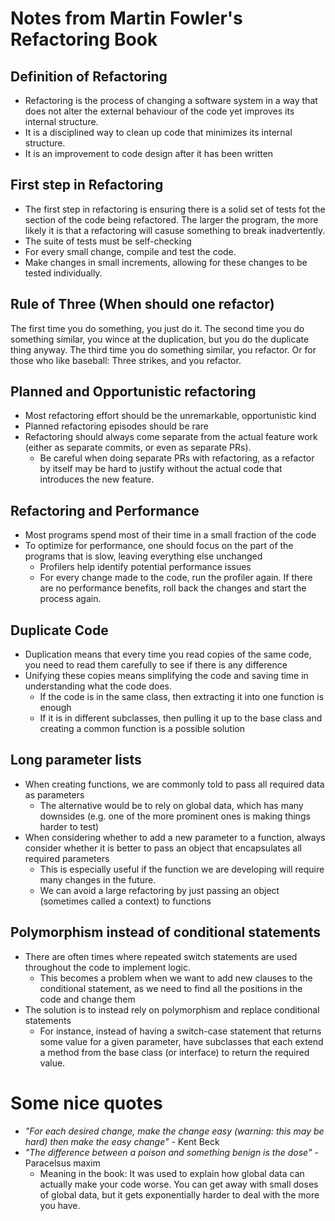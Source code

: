 # Notes from Martin Fowler's Refactoring Book

## Definition of Refactoring
- Refactoring is the process of changing a software system in a way that does not alter the external behaviour of the code yet improves its internal structure. 
- It is a disciplined way to clean up code that minimizes its internal structure. 
- It is an improvement to code design after it has been written

## First step in Refactoring
- The first step in refactoring is ensuring there is a solid set of tests fot the section of the code being refactored. The larger the program, the more likely it is that a refactoring will casuse something to break inadvertently. 
- The suite of tests must be self-checking
- For every small change, compile and test the code.
- Make changes in small increments, allowing for these changes to be tested individually.

## Rule of Three (When should one refactor)
The first time you do something, you just do it. The second time you do something similar, you wince at the duplication, but you do the duplicate thing anyway. The third time you do something similar, you refactor.
Or for those who like baseball: Three strikes, and you refactor.


## Planned and Opportunistic refactoring
- Most refactoring effort should be the unremarkable, opportunistic kind
- Planned refactoring episodes should be rare
- Refactoring should always come separate from the actual feature work (either as separate commits, or even as separate PRs). 
	- Be careful when doing separate PRs with refactoring, as a refactor by itself may be hard to justify without the actual code that introduces the new feature.

## Refactoring and Performance
- Most programs spend most of their time in a small fraction of the code
- To optimize for performance, one should focus on the part of the programs that is slow, leaving everything else unchanged
	- Profilers help identify potential performance issues
	- For every change made to the code, run the profiler again. If there are no performance benefits, roll back the changes and start the process again.

## Duplicate Code
- Duplication means that every time you read copies of the same code, you need to read them carefully to see if there is any difference
- Unifying these copies means simplifying the code and saving time in understanding what the code does.
	- If the code is in the same class, then extracting it into one function is enough
	- If it is in different subclasses, then pulling it up to the base class and creating a common function is a possible solution

## Long parameter lists
- When creating functions, we are commonly told to pass all required data as parameters
	- The alternative would be to rely on global data, which has many downsides (e.g. one of the more prominent ones is making things harder to test)
- When considering whether to add a new parameter to a function, always consider whether it is better to pass an object that encapsulates all required parameters
	- This is especially useful if the function we are developing will require many changes in the future.
	- We can avoid a large refactoring by just passing an object (sometimes called a context) to functions

## Polymorphism instead of conditional statements
- There are often times where repeated switch statements are used throughout the code to implement logic.
	- This becomes a problem when we want to add new clauses to the conditional statement, as we need to find all the positions in the code and change them
- The solution is to instead rely on polymorphism and replace conditional statements
	- For instance, instead of having a switch-case statement that returns some value for a given parameter, have subclasses that each extend a method from the base class (or interface) to return the required value.

# Some nice quotes
- _"For each desired change, make the change easy (warning: this may be hard) then make the easy change"_ - Kent Beck
- _"The difference between a poison and something benign is the dose"_ - Paracelsus maxim
	- Meaning in the book: It was used to explain how global data can actually make your code worse. You can get away with small doses of global data, but it gets exponentially harder to deal with the more you have.






